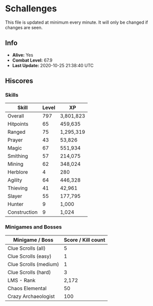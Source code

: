 # Schallenges

This file is updated at minimum every minute. It will only be changed if changes are seen.

## Info

 - **Alive:** Yes
 - **Combat Level:** 67.9
 - **Last Update:** 2020-10-25 21:38:40 UTC

## Hiscores

### Skills

| Skill | Level | XP |
|--|--|--|
| Overall | 797 | 3,801,823 |
| Hitpoints | 65 | 459,635 |
| Ranged | 75 | 1,295,319 |
| Prayer | 43 | 53,826 |
| Magic | 67 | 551,934 |
| Smithing | 57 | 214,075 |
| Mining | 62 | 348,024 |
| Herblore | 4 | 280 |
| Agility | 64 | 446,328 |
| Thieving | 41 | 42,961 |
| Slayer | 55 | 177,795 |
| Hunter | 9 | 1,000 |
| Construction | 9 | 1,024 |

### Minigames and Bosses

| Minigame / Boss | Score / Kill count |
|--|--|
| Clue Scrolls (all) | 5 |
| Clue Scrolls (easy) | 1 |
| Clue Scrolls (medium) | 1 |
| Clue Scrolls (hard) | 3 |
| LMS - Rank | 2,172 |
| Chaos Elemental | 50 |
| Crazy Archaeologist | 100 |

